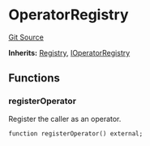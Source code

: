 # OperatorRegistry
[Git Source](https://github.com/symbioticfi/core/blob/f05307516bbf31fe6a8fa180eab4a8d7068a66a2/src/contracts/OperatorRegistry.sol)

**Inherits:**
[Registry](/Users/andreikorokhov/symbiotic/core/docs/autogen/src/src/contracts/common/Registry.sol/abstract.Registry.md), [IOperatorRegistry](/Users/andreikorokhov/symbiotic/core/docs/autogen/src/src/interfaces/IOperatorRegistry.sol/interface.IOperatorRegistry.md)


## Functions
### registerOperator

Register the caller as an operator.


```solidity
function registerOperator() external;
```

